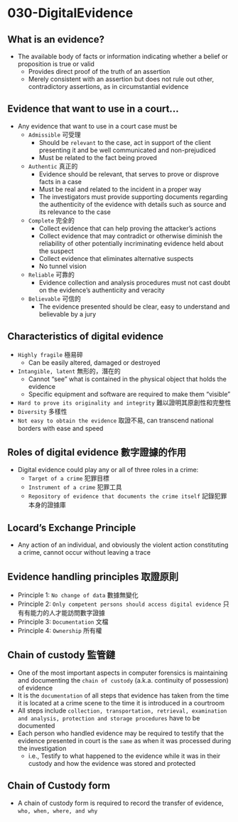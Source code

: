 # 030-DigitalEvidence

## What is an evidence?
* The available body of facts or information indicating whether a belief or proposition is true or valid
  * Provides direct proof of the truth of an assertion
  * Merely consistent with an assertion but does not rule out other, contradictory assertions, as in circumstantial evidence

## Evidence that want to use in a court...

* Any evidence that want to use in a court case must be
  * `Admissible` 可受理
    * Should be `relevant` to the case, act in support of the client presenting it and be well communicated and non-prejudiced
    * Must be related to the fact being proved
  * `Authentic` 真正的
    * Evidence should be relevant, that serves to prove or disprove facts in a case
    * Must be real and related to the incident in a proper way
    * The investigators must provide supporting documents regarding the authenticity of the evidence with details such as source and its relevance to the case
  * `Complete` 完全的
    * Collect evidence that can help proving the attacker’s actions
    * Collect evidence that may contradict or otherwise diminish the reliability of other potentially incriminating evidence held about the suspect
    * Collect evidence that eliminates alternative suspects
    * No tunnel vision
  * `Reliable` 可靠的
    * Evidence collection and analysis procedures must not cast doubt on the evidence’s authenticity and veracity
  * `Believable` 可信的
    * The evidence presented should be clear, easy to understand and believable by a jury

## Characteristics of digital evidence 
* `Highly fragile` 極易碎
  * Can be easily altered, damaged or destroyed
* `Intangible, latent` 無形的，潛在的
  * Cannot “see” what is contained in the physical object that holds the evidence
  * Specific equipment and software are required to make them “visible”
* `Hard to prove its originality and integrity` 難以證明其原創性和完整性
* `Diversity` 多樣性
* `Not easy to obtain the evidence` 取證不易, can transcend national borders with ease and speed

## Roles of digital evidence 數字證據的作用

* Digital evidence could play any or all of three roles in a crime:
  * `Target of a crime` 犯罪目標
  * `Instrument of a crime` 犯罪工具
  * `Repository of evidence that documents the crime itself` 記錄犯罪本身的證據庫

## Locard’s Exchange Principle

* Any action of an individual, and obviously the violent action constituting a crime, cannot occur without leaving a trace

## Evidence handling principles 取證原則

* Principle 1: `No change of data` 數據無變化
* Principle 2: `Only competent persons should access digital evidence` 只有有能力的人才能訪問數字證據
* Principle 3: `Documentation` 文檔
* Principle 4: `Ownership` 所有權

## Chain of custody 監管鏈

* One of the most important aspects in computer forensics is maintaining and documenting the `chain of custody` (a.k.a. continuity of possession) of evidence
* It is the `documentation` of all steps that evidence has taken from the time it is located at a crime scene to the time it is introduced in a courtroom
* All steps include `collection, transportation, retrieval, examination and analysis, protection and storage procedures` have to be documented
* Each person who handled evidence may be required to testify that the evidence presented in court is the `same` as when it was processed during the investigation
  * i.e., Testify to what happened to the evidence while it was in their custody and how the evidence was stored and protected

## Chain of Custody form

* A chain of custody form is required to record the transfer of evidence, `who, when, where, and why`
